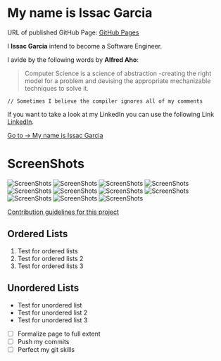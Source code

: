 # My name is Issac Garcia

URL of published GitHub Page: [GitHub Pages](https://isg001.github.io/GitHub-Pages-project/)

I **Issac Garcia** intend to become a Software Engineer.

I avide by the following words by **Alfred Aho**:
> Computer Science is a science of abstraction -creating the right model for a problem and devising the appropriate mechanizable techniques to solve it.

`// Sometimes I believe the compiler ignores all of my comments`


If you want to take a look at my LinkedIn you can use the following Link [LinkedIn](https://www.linkedin.com/in/isaacgcroz/).

[Go to -> My name is Issac Garcia](#my-name-is-issac-garcia)

# ScreenShots

![ScreenShots](./screenshots/Screen%20Shot%202021-04-04%20at%2011.07.48%20PM.png)
![ScreenShots](./screenshots/Screen%20Shot%202021-04-04%20at%2011.08.06%20PM.png)
![ScreenShots](./screenshots/Screen%20Shot%202021-04-04%20at%2011.08.45%20PM.png)
![ScreenShots](./screenshots/Screen%20Shot%202021-04-04%20at%2011.27.45%20PM.png)
![ScreenShots](./screenshots/Screen%20Shot%202021-04-04%20at%2011.28.28%20PM.png)
![ScreenShots](./screenshots/Screen%20Shot%202021-04-04%20at%2011.45.17%20PM.png)
![ScreenShots](./screenshots/Screen%20Shot%202021-04-04%20at%2011.45.22%20PM.png)
![ScreenShots](./screenshots/Screen%20Shot%202021-04-04%20at%2011.45.27%20PM.png)
![ScreenShots](./screenshots/Screen%20Shot%202021-04-04%20at%2011.45.33%20PM.png)
![ScreenShots](./screenshots/Screen%20Shot%202021-04-04%20at%2011.45.36%20PM.png)
![ScreenShots](./screenshots/Screen%20Shot%202021-04-04%20at%2011.45.43%20PM.png)

[Contribution guidelines for this project](./CONTRIBUTING.md)

## Ordered Lists

1. Test for ordered lists
2. Test for ordered lists 2
3. Test for ordered lists 3


## Unordered Lists

* Test for unordered list 
* Test for unordered list 2
* Test for unordered list 3

- [ ] Formalize page to full extent
- [ ] Push my commits
- [ ] Perfect my git skills